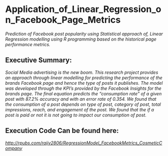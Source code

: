 # Application_of_Linear_Regression_on_Facebook_Page_Metrics

*Prediction of Facebook post popularity using Statistical approach of, Linear Regression modelling using R programming based on the historical page performance metrics.*

## Executive Summary:

*Social Media advertising is the new boom. This research project provides an approach through linear modelling for predicting the performance of the brands Facebook page and hence the type of posts it publishes. The model was developed through the KPI’s provided by the Facebook Insights for the brands page. The final equation predicts the “consumption rate” of a given post with 87.2% accuracy and with an error rate of 0.354. We found that the consumption of a post depends on type of post, category of post, total impressions, reach, and engagement of the post. We found that the if a post is paid or not it is not going to impact our consumption of post.*

## Execution Code Can be found here: 
*http://rpubs.com/rajiv2806/RegressionModel_FacebookMetrics_CosmeticCompany*
